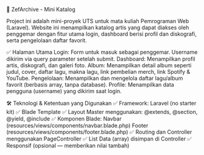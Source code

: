 🎤 ZefArchive - Mini Katalog

Project ini adalah mini-proyek UTS untuk mata kuliah Pemrograman Web (Laravel).
Website ini menampilkan katalog artis yang dapat diakses oleh penggemar dengan fitur utama login, dashboard berisi profil dan diskografi, serta pengelolaan daftar favorit.

✅ Halaman Utama
Login:
Form untuk masuk sebagai penggemar. Username dikirim via query parameter setelah submit.
Dashboard:
Menampilkan profil artis, diskografi, dan galeri foto.
Album:
Menampilkan detail album seperti judul, cover, daftar lagu, makna lagu, link pembelian merch, link Spotify & YouTube.
Pengelolaan:
Menampilkan dan mengelola daftar lagu/album favorit (berbasis array, tanpa database).
Profile:
Menampilkan data pengguna (username) yang dikirim saat login.

🛠️ Teknologi & Ketentuan yang Digunakan
✅ Framework: Laravel (no starter kit)
✅ Blade Template
✅ Layout Master menggunakan:
@extends, @section, @yield, @include
✅ Komponen Blade:
Navbar (resources/views/components/navbar.blade.php)
Footer (resources/views/components/footer.blade.php)
✅ Routing dan Controller menggunakan PageController
✅ List Data (array) disimpan di Controller
✅ Responsif (opsional — memberikan nilai tambah)
